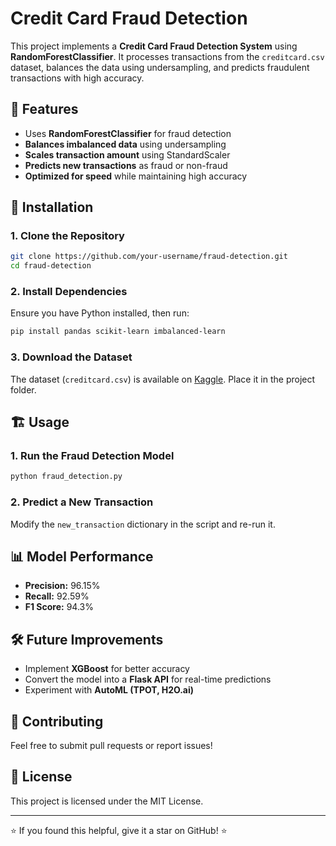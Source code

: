 # Credit Card Fraud Detection

This project implements a **Credit Card Fraud Detection System** using **RandomForestClassifier**. It processes transactions from the `creditcard.csv` dataset, balances the data using undersampling, and predicts fraudulent transactions with high accuracy.

## 📌 Features
- Uses **RandomForestClassifier** for fraud detection
- **Balances imbalanced data** using undersampling
- **Scales transaction amount** using StandardScaler
- **Predicts new transactions** as fraud or non-fraud
- **Optimized for speed** while maintaining high accuracy

## 🚀 Installation
### 1. Clone the Repository
```bash
git clone https://github.com/your-username/fraud-detection.git
cd fraud-detection
```

### 2. Install Dependencies
Ensure you have Python installed, then run:
```bash
pip install pandas scikit-learn imbalanced-learn
```

### 3. Download the Dataset
The dataset (`creditcard.csv`) is available on [Kaggle](https://www.kaggle.com/mlg-ulb/creditcardfraud). Place it in the project folder.

## 🏗 Usage
### 1. Run the Fraud Detection Model
```bash
python fraud_detection.py
```

### 2. Predict a New Transaction
Modify the `new_transaction` dictionary in the script and re-run it.

## 📊 Model Performance
- **Precision:** 96.15%
- **Recall:** 92.59%
- **F1 Score:** 94.3%

## 🛠 Future Improvements
- Implement **XGBoost** for better accuracy
- Convert the model into a **Flask API** for real-time predictions
- Experiment with **AutoML (TPOT, H2O.ai)**

## 🤝 Contributing
Feel free to submit pull requests or report issues!

## 📜 License
This project is licensed under the MIT License.

---
⭐ If you found this helpful, give it a star on GitHub! ⭐

